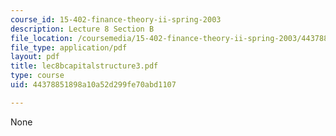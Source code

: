 ```yaml
---
course_id: 15-402-finance-theory-ii-spring-2003
description: Lecture 8 Section B
file_location: /coursemedia/15-402-finance-theory-ii-spring-2003/44378851898a10a52d299fe70abd1107_lec8bcapitalstructure3.pdf
file_type: application/pdf
layout: pdf
title: lec8bcapitalstructure3.pdf
type: course
uid: 44378851898a10a52d299fe70abd1107

---
```

None